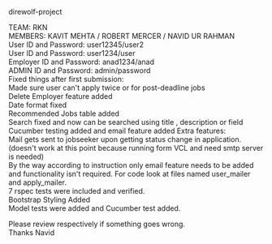 direwolf-project

TEAM: RKN
<br>
MEMBERS: KAVIT MEHTA / ROBERT MERCER / NAVID UR RAHMAN
<br>
User ID and Password: user12345/user2 
<br>
User ID and Password: user1234/user 
<br>
Employer ID and Password: anad1234/anad 
<br>
ADMIN ID and Password: admin/password
<br>
Fixed things after first submission:
<br> Made sure user can't apply twice or for post-deadline jobs
<br> Delete Employer feature added
<br> Date format fixed
<br> Recommended Jobs table added
<br> Search fixed and now can be searched using title , description or field
<br> Cucumber testing added and email feature added
Extra features:<br>
Mail gets sent to jobseeker upon getting status change in application. (doesn't work at this point because running form VCL and need smtp server is needed)<br>
By the way according to instruction only email feature needs to be added and functionality isn't required. For code look at files named user_mailer and apply_mailer. <br>
7 rspec tests were included and verified.<br>
Bootstrap Styling Added<br>
Model tests were added and Cucumber test added.
<br>

Please review respectively if something goes wrong.
<br>
Thanks 
Navid
